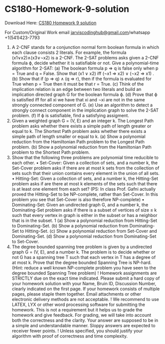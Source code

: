 # CS180-Homework-9-solution

Download Here: [CS180 Homework 9 solution](https://jarviscodinghub.com/assignment/cs180-homework-9-solution/)

For Custom/Original Work email jarviscodinghub@gmail.com/whatsapp +1(541)423-7793

1. A 2-CNF stands for a conjunction normal form boolean formula in which each clause consists 2
literals. For example, the formula (x1∨x2)∧(x3∨¬x2) is a 2-CNF. The 2-SAT problems asks given
a 2-CNF formula ϕ, decide whether it is satisfiable or not. Give a polynomial-time algorithm for
2-SAT:
(a) The boolean formula p ⇒ q is false only when p = True and q = False.
Show that (x1 ∨ x2) iff (¬x1 ⇒ x2) ∨ (¬x2 ⇒ x1) .
(b) Show that if (p ⇒ q) ∧ (q ⇒ r), then if the formula is evaluated for True
when p = True then it must be that r = True.
(c) Think of the implication relation is an edge between two literals and build
an implication directed graph G for the boolean formula ϕ.
(d) Prove that ϕ is satisfied iff for all xi we have that xi and ¬xi are not in the
same strongly connected component of G.
(e) Use an algorithm to detect a strongly connect component in the implication
graph to solve the 2-SAT problem.
(f) If ϕ is satisfiable, find a satisfying assigment.
2. Given a weighted graph G = (V, E) and an integer k. The Longest Path problem asks whether
there exists a simple path of length greater or equal to k. The Shortest Path problem asks whether
there exists a simple path of length smaller or equal to k.
(a) Show a polynomial reduction from the Hamiltonian Path problem to the Longest Path problem.
(b) Show a polynomial reduction from the Hamiltonian Path problem to the Shortest Path problem.
3. Show that the following three problems are polynomial time reducible to each other.
• Set-Cover: Given a collection of sets, and a number k, the Set-Cover problem asks if there
are at most k sets from the collection of sets such that their union contains every element in
the union of all sets.
• Hitting-Set: Given a collection of sets, and a number k, the Hitting-Set problem asks if are
there at most k elements of the sets such that there is at least one element from each set? (PS:
In class Prof. Gafni actually proved the Hitting-Set to be NP-complete, rather than Set-Cover.
In this problem you see that Set-Cover is also therefore NP-complete)
• Dominating-Set: Given an undirected graph G, and a number k, the Dominating-Set problem asks if there is a subset of vertices of size ≤ k such that every vertex in graph is either
in the subset or has a neighbor that is in the subset.
1
(a) Show a polynomial reduction from Hitting-Set to Dominating-Set.
(b) Show a polynomial reduction from Dominating-Set to Hitting-Set.
(c) Show a polynomial reduction from Set-Cover and Dominating-Set.
(d) Show a polynomial reduction from Dominating-Set to Set-Cover.
4. The degree bounded spanning tree problem is given by a undirected graph G = (V, E), and a
number k. The problem is to decide whether or not G has a spanning tree T such that each vertex
in T has a degree of at most k. Prove that the degree bounded Spanning Tree is NP-hard. (Hint:
reduce a well known NP-complete problem you have seen to the degree bounded Spanning Tree
problem)
! Homework assignments are STRICTLY due on the exact time indicated. Please submit a hard copy
of your homework solution with your Name, Bruin ID, Discussion Number, clearly indicated on
the first page. If your homework consists of multiple pages, please staple them together. Email
attachments or other electronic delivery methods are not acceptable.
! We recommend to use LATEX, LYX or other word processing software for submitting the homework.
This is not a requirement but it helps us to grade the homework and give feedback. For grading,
we will take into account both the correctness and the clarity. Your answer are supposed to be in
a simple and understandable manner. Sloppy answers are expected to receiver fewer points.
! Unless specified, you should justify your algorithm with proof of correctness and time complexity.

